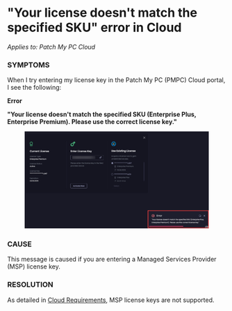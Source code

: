 # "Your license doesn't match the specified SKU" error in Cloud

_Applies to: Patch My PC Cloud_

### SYMPTOMS

When I try entering my license key in the Patch My PC (PMPC) Cloud portal, I see the following:

**Error**

**"Your license doesn't match the specified SKU (Enterprise Plus, Enterprise Premium). Please use the correct license key."**

<figure><img src="../../../.gitbook/assets/image (1951).png" alt="Error - Your license doesn&#x27;t match the specified SKU (Enterprise Plus, Enterprise Premium). Please use the correct license key."><figcaption></figcaption></figure>

### CAUSE

This message is caused if you are entering a Managed Services Provider (MSP) license key.

### RESOLUTION

As detailed in [Cloud Requirements](../../cloud-requirements.md), MSP license keys are not supported.&#x20;
